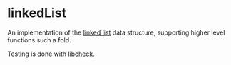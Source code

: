 # linkedList
An implementation of the [linked list](https://en.wikipedia.org/wiki/Linked_list) data structure, supporting higher level functions such a fold.

Testing is done with [libcheck](https://libcheck.github.io/check/).